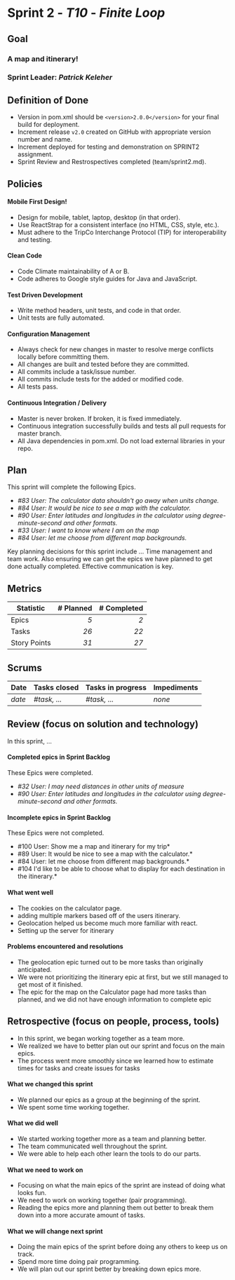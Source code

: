 # Sprint 2 - *T10* - *Finite Loop*

## Goal

### A map and itinerary!
### Sprint Leader: *Patrick Keleher*

## Definition of Done

* Version in pom.xml should be `<version>2.0.0</version>` for your final build for deployment.
* Increment release `v2.0` created on GitHub with appropriate version number and name.
* Increment deployed for testing and demonstration on SPRINT2 assignment.
* Sprint Review and Restrospectives completed (team/sprint2.md).


## Policies

#### Mobile First Design!
* Design for mobile, tablet, laptop, desktop (in that order).
* Use ReactStrap for a consistent interface (no HTML, CSS, style, etc.).
* Must adhere to the TripCo Interchange Protocol (TIP) for interoperability and testing.
#### Clean Code
* Code Climate maintainability of A or B.
* Code adheres to Google style guides for Java and JavaScript.
#### Test Driven Development
* Write method headers, unit tests, and code in that order.
* Unit tests are fully automated.
#### Configuration Management
* Always check for new changes in master to resolve merge conflicts locally before committing them.
* All changes are built and tested before they are committed.
* All commits include a task/issue number.
* All commits include tests for the added or modified code.
* All tests pass.
#### Continuous Integration / Delivery
* Master is never broken.  If broken, it is fixed immediately.
* Continuous integration successfully builds and tests all pull requests for master branch.
* All Java dependencies in pom.xml.  Do not load external libraries in your repo.


## Plan

This sprint will complete the following Epics.

* *#83 User: The calculator data shouldn't go away when units change.*
* *#84 User: It would be nice to see a map with the calculator.*
* *#90 User: Enter latitudes and longitudes in the calculator using degree-minute-second and other formats.*
* *#33 User: I want to know where I am on the map*
* *#84 User: let me choose from different map backgrounds.*



Key planning decisions for this sprint include ...
Time management and team work. Also ensuring we can get the epics we have planned to get done actually completed. Effective communication is key.

## Metrics

| Statistic | # Planned | # Completed |
| --- | ---: | ---: |
| Epics | *5* | *2* |
| Tasks |  *26*   | *22* |
| Story Points |  *31*  | *27* |


## Scrums

| Date | Tasks closed  | Tasks in progress | Impediments |
| :--- | :--- | :--- | :--- |
| *date* | *#task, ...* | *#task, ...* | *none* |


## Review (focus on solution and technology)

In this sprint, ...

#### Completed epics in Sprint Backlog

These Epics were completed.

* *#32 User: I may need distances in other units of measure*
* *#90 User: Enter latitudes and longitudes in the calculator using degree-minute-second and other formats.*

#### Incomplete epics in Sprint Backlog

These Epics were not completed.

* #100 User: Show me a map and itinerary for my trip*
* #89 User: It would be nice to see a map with the calculator.*
* #84 User: let me choose from different map backgrounds.*
* #104 I'd like to be able to choose what to display for each destination in the itinerary.*

#### What went well

* The cookies on the calculator page.
* adding multiple markers based off of the users itinerary.  
* Geolocation helped us become much more familiar with react.
* Setting up the server for itinerary


#### Problems encountered and resolutions

* The geolocation epic turned out to be more tasks than originally anticipated.
* We were not prioritizing the itinerary epic at first, but we still managed to get most of it finished.
* The epic for the map on the Calculator page had more tasks than planned, and we did not have enough information to complete epic

## Retrospective (focus on people, process, tools)

* In this sprint, we began working together as a team more.
* We realized we have to better plan out our sprint and focus on the main epics. 
* The process went more smoothly since we learned how to estimate times for tasks and create issues for tasks

#### What we changed this sprint

* We planned our epics as a group at the beginning of the sprint.
* We spent some time working together.  

#### What we did well

* We started working together more as a team and planning better.
* The team communicated well throughout the sprint.
* We were able to help each other learn the tools to do our parts.

#### What we need to work on

* Focusing on what the main epics of the sprint are instead of doing what looks fun.
* We need to work on working together (pair programming).
* Reading the epics more and planning them out better to break them down into a more accurate amount of tasks.

#### What we will change next sprint

* Doing the main epics of the sprint before doing any others to keep us on track. 
* Spend more time doing pair programming.
* We will plan out our sprint better by breaking down epics more.
